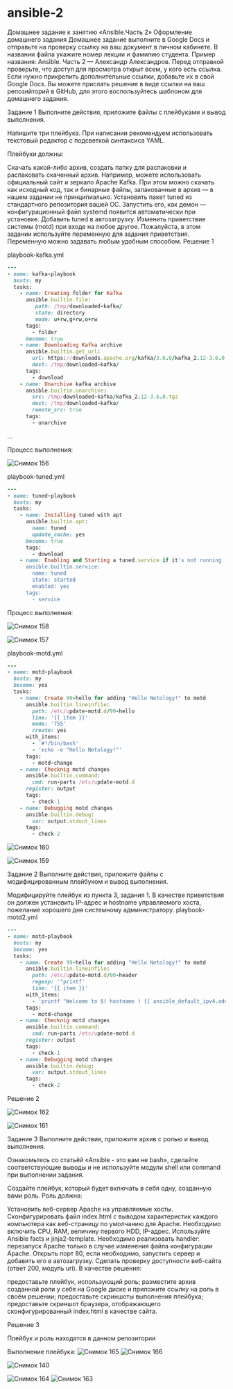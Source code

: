 # ansible-2
Домашнее задание к занятию «Ansible.Часть 2»
Оформление домашнего задания
Домашнее задание выполните в Google Docs и отправьте на проверку ссылку на ваш документ в личном кабинете.
В названии файла укажите номер лекции и фамилию студента. Пример названия: Ansible. Часть 2 — Александр Александров.
Перед отправкой проверьте, что доступ для просмотра открыт всем, у кого есть ссылка. Если нужно прикрепить дополнительные ссылки, добавьте их в свой Google Docs.
Вы можете прислать решение в виде ссылки на ваш репозийторий в GitHub, для этого воспользуйтесь шаблоном для домашнего задания.

Задание 1
Выполните действия, приложите файлы с плейбуками и вывод выполнения.

Напишите три плейбука. При написании рекомендуем использовать текстовый редактор с подсветкой синтаксиса YAML.

Плейбуки должны:

Скачать какой-либо архив, создать папку для распаковки и распаковать скаченный архив. Например, можете использовать официальный сайт и зеркало Apache Kafka. При этом можно скачать как исходный код, так и бинарные файлы, запакованные в архив — в нашем задании не принципиально.
Установить пакет tuned из стандартного репозитория вашей ОС. Запустить его, как демон — конфигурационный файл systemd появится автоматически при установке. Добавить tuned в автозагрузку.
Изменить приветствие системы (motd) при входе на любое другое. Пожалуйста, в этом задании используйте переменную для задания приветствия. Переменную можно задавать любым удобным способом.
Решение 1


playbook-kafka.yml
```rb
---
- name: kafka-playbook
  hosts: my
  tasks:
    - name: Creating folder for Kafka
      ansible.builtin.file:
         path: /tmp/downloaded-kafka/
         state: directory
         mode: u+rw,g+rw,o+rw
      tags:
        - folder
      become: true
    - name: Downloading Kafka archive 
      ansible.builtin.get_url:
        url: https://downloads.apache.org/kafka/3.6.0/kafka_2.12-3.6.0.tgz
        dest: /tmp/downloaded-kafka/
      tags:
        - download
    - name: Unarchive kafka archive
      ansible.builtin.unarchive:
        src: /tmp/downloaded-kafka/kafka_2.12-3.6.0.tgz
        dest: /tmp/downloaded-kafka/
        remote_src: true
      tags:
        - unarchive
 ```    
...

Процесс выполнения:

![Снимок 156](https://github.com/user-attachments/assets/fc1340b5-22f2-49f4-9062-b51348bed53a)

playbook-tuned.yml
```rb
---
- name: tuned-playbook
  hosts: my
  tasks:
    - name: Installing tuned with apt
      ansible.builtin.apt:
        name: tuned
        update_cache: yes
      become: true
      tags:
        - download
    - name: Enabling and Starting a tuned.service if it's not running
      ansible.builtin.service:
        name: tuned
        state: started
        enabled: yes
      tags:
        - service
 ```

Процесс выполнения:

![Снимок 158](https://github.com/user-attachments/assets/70b3ff93-a2cc-4dd5-b421-a23a0240d64a)

![Снимок 157](https://github.com/user-attachments/assets/00cb7ee9-378d-492d-9fe2-565422e690f0)

playbook-motd.yml
```rb
---
- name: motd-playbook
  hosts: my
  become: yes
  tasks:
    - name: Create 99-hello for adding "Hello Netology!" to motd
      ansible.builtin.lineinfile:
        path: /etc/update-motd.d/99-hello
        line: '{{ item }}'
        mode: '755'
        create: yes
      with_items:
        - '#!/bin/bash'
        - 'echo -e "Hello Netology!"'
      tags:
        - motd-change
    - name: Checknig motd changes
      ansible.builtin.command: 
        cmd: run-parts /etc/update-motd.d
      register: output
      tags:
        - check-1
    - name: Debugging motd changes
      ansible.builtin.debug:
        var: output.stdout_lines
      tags:
        - check-2
 ```
![Снимок 160](https://github.com/user-attachments/assets/74819314-9eba-45e8-a69c-c9d31e54098a)

![Снимок 159](https://github.com/user-attachments/assets/56f6452e-1111-44bf-aca8-4ed7f8ae1c3f)

Задание 2
Выполните действия, приложите файлы с модифицированным плейбуком и вывод выполнения.

Модифицируйте плейбук из пункта 3, задания 1. В качестве приветствия он должен установить IP-адрес и hostname управляемого хоста, пожелание хорошего дня системному администратору.
playbook-motd2.yml


```rb
---
- name: motd-playbook
  hosts: my
  become: yes
  tasks:
    - name: Create 99-hello for adding "Hello Netology!" to motd
      ansible.builtin.lineinfile:
        path: /etc/update-motd.d/00-header
        regexp: '^printf'
        line: '{{ item }}'
      with_items:
        - 'printf "Welcome to $( hostname ) {{ ansible_default_ipv4.address }}. Have a great day dear administrator!"'
      tags:
        - motd-change
    - name: Checknig motd changes
      ansible.builtin.command: 
        cmd: run-parts /etc/update-motd.d
      register: output
      tags:
        - check-1
    - name: Debugging motd changes
      ansible.builtin.debug:
        var: output.stdout_lines
      tags:
        - check-2
 ```
Решение 2

![Снимок 162](https://github.com/user-attachments/assets/a4c20df7-f10a-4733-b6bf-21a6ec698d45)

![Снимок 161](https://github.com/user-attachments/assets/371e8e5d-ae7c-451b-b2fd-97759c1090e4)

Задание 3
Выполните действия, приложите архив с ролью и вывод выполнения.

Ознакомьтесь со статьёй «Ansible - это вам не bash», сделайте соответствующие выводы и не используйте модули shell или command при выполнении задания.

Создайте плейбук, который будет включать в себя одну, созданную вами роль. Роль должна:

Установить веб-сервер Apache на управляемые хосты.
Сконфигурировать файл index.html c выводом характеристик каждого компьютера как веб-страницу по умолчанию для Apache. Необходимо включить CPU, RAM, величину первого HDD, IP-адрес. Используйте Ansible facts и jinja2-template. Необходимо реализовать handler: перезапуск Apache только в случае изменения файла конфигурации Apache.
Открыть порт 80, если необходимо, запустить сервер и добавить его в автозагрузку.
Сделать проверку доступности веб-сайта (ответ 200, модуль uri).
В качестве решения:

предоставьте плейбук, использующий роль;
разместите архив созданной роли у себя на Google диске и приложите ссылку на роль в своём решении;
предоставьте скриншоты выполнения плейбука;
предоставьте скриншот браузера, отображающего сконфигурированный index.html в качестве сайта.

Решение 3

Плейбук и роль находятся в данном репозитории

Выполнение плейбука:
![Снимок 165](https://github.com/user-attachments/assets/61001c20-f7ec-4de0-95b3-f20df92f60d7)
![Снимок 166](https://github.com/user-attachments/assets/fed49db7-cbe0-4f14-8e37-9a149f725533)

![Снимок 140](https://github.com/user-attachments/assets/ffb05fab-9de0-4f1a-a46f-5891325144ef)


![Снимок 164](https://github.com/user-attachments/assets/368e28d2-5a7e-4623-b19a-f3eba76f68f9)
![Снимок 163](https://github.com/user-attachments/assets/40f056f6-0962-40f0-876f-340054fab56a)
